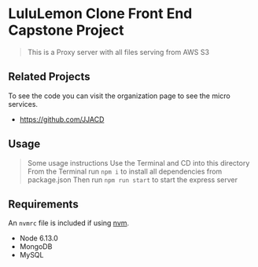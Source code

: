 # LuluLemon Clone Front End Capstone Project

> This is a Proxy server with all files serving from AWS S3

## Related Projects

To see the code you can visit the organization page to see the micro services.
  - https://github.com/JJACD

## Usage

> Some usage instructions
> Use the Terminal and CD into this directory
> From the Terminal run `npm i` to install all dependencies from package.json
> Then run `npm run start` to start the express server

## Requirements

An `nvmrc` file is included if using [nvm](https://github.com/creationix/nvm).

- Node 6.13.0
- MongoDB
- MySQL
